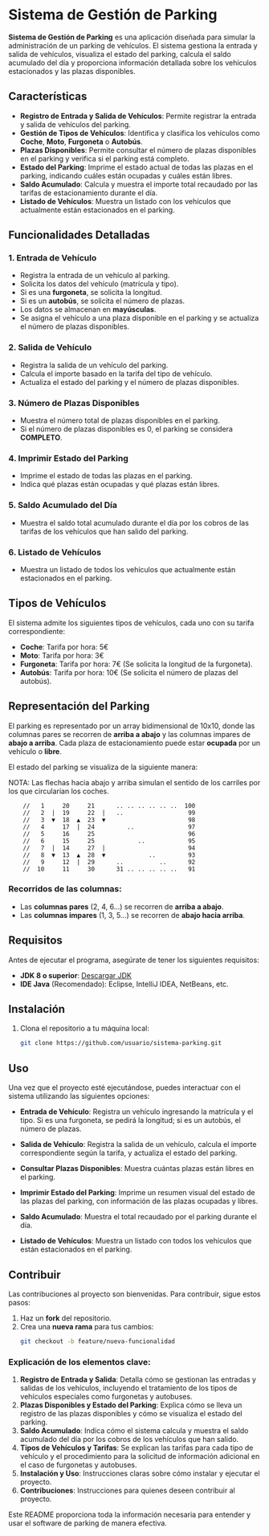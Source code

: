 # Sistema de Gestión de Parking

**Sistema de Gestión de Parking** es una aplicación diseñada para simular la administración de un parking de vehículos. El sistema gestiona la entrada y salida de vehículos, visualiza el estado del parking, calcula el saldo acumulado del día y proporciona información detallada sobre los vehículos estacionados y las plazas disponibles.

## Características

- **Registro de Entrada y Salida de Vehículos**: Permite registrar la entrada y salida de vehículos del parking. 
- **Gestión de Tipos de Vehículos**: Identifica y clasifica los vehículos como **Coche**, **Moto**, **Furgoneta** o **Autobús**. 
- **Plazas Disponibles**: Permite consultar el número de plazas disponibles en el parking y verifica si el parking está completo.
- **Estado del Parking**: Imprime el estado actual de todas las plazas en el parking, indicando cuáles están ocupadas y cuáles están libres.
- **Saldo Acumulado**: Calcula y muestra el importe total recaudado por las tarifas de estacionamiento durante el día.
- **Listado de Vehículos**: Muestra un listado con los vehículos que actualmente están estacionados en el parking.

## Funcionalidades Detalladas

### 1. **Entrada de Vehículo**
   - Registra la entrada de un vehículo al parking.
   - Solicita los datos del vehículo (matrícula y tipo).
   - Si es una **furgoneta**, se solicita la longitud. 
   - Si es un **autobús**, se solicita el número de plazas.
   - Los datos se almacenan en **mayúsculas**.
   - Se asigna el vehículo a una plaza disponible en el parking y se actualiza el número de plazas disponibles.

### 2. **Salida de Vehículo**
   - Registra la salida de un vehículo del parking.
   - Calcula el importe basado en la tarifa del tipo de vehículo.
   - Actualiza el estado del parking y el número de plazas disponibles.

### 3. **Número de Plazas Disponibles**
   - Muestra el número total de plazas disponibles en el parking.
   - Si el número de plazas disponibles es 0, el parking se considera **COMPLETO**.

### 4. **Imprimir Estado del Parking**
   - Imprime el estado de todas las plazas en el parking.
   - Indica qué plazas están ocupadas y qué plazas están libres.

### 5. **Saldo Acumulado del Día**
   - Muestra el saldo total acumulado durante el día por los cobros de las tarifas de los vehículos que han salido del parking.

### 6. **Listado de Vehículos**
   - Muestra un listado de todos los vehículos que actualmente están estacionados en el parking.

## Tipos de Vehículos

El sistema admite los siguientes tipos de vehículos, cada uno con su tarifa correspondiente:

- **Coche**: Tarifa por hora: 5€
- **Moto**: Tarifa por hora: 3€
- **Furgoneta**: Tarifa por hora: 7€ (Se solicita la longitud de la furgoneta).
- **Autobús**: Tarifa por hora: 10€ (Se solicita el número de plazas del autobús).

## Representación del Parking

El parking es representado por un array bidimensional de 10x10, donde las columnas pares se recorren de **arriba a abajo** y las columnas impares de **abajo a arriba**. Cada plaza de estacionamiento puede estar **ocupada** por un vehículo o **libre**.

El estado del parking se visualiza de la siguiente manera:
	
NOTA: Las flechas hacia abajo y arriba simulan el sentido de los carriles por los que circularían los coches. 
		
		//   1     20     21      .. .. .. .. .. ..  100 
		//   2  |  19     22  |   ..                  99
		//   3  ▼  18  ▲  23  ▼                       98
		//   4     17  |  24         ..               97
		//   5     16     25                          96
		//   6     15     25            ..            95
		//   7  |  14     27  |                       94
		//   8  ▼  13  ▲  28  ▼            ..         93
		//   9     12  |  29      ..          ..      92
		//  10     11     30      31 .. .. .. .. ..   91

  
### Recorridos de las columnas:
- Las **columnas pares** (2, 4, 6...) se recorren de **arriba a abajo**.
- Las **columnas impares** (1, 3, 5...) se recorren de **abajo hacia arriba**.


## Requisitos

Antes de ejecutar el programa, asegúrate de tener los siguientes requisitos:

- **JDK 8 o superior**: [Descargar JDK](https://www.oracle.com/java/technologies/javase-jdk11-downloads.html)
- **IDE Java** (Recomendado): Eclipse, IntelliJ IDEA, NetBeans, etc.

## Instalación

1. Clona el repositorio a tu máquina local:

   ```bash
   git clone https://github.com/usuario/sistema-parking.git

 ## Uso

Una vez que el proyecto esté ejecutándose, puedes interactuar con el sistema utilizando las siguientes opciones:

- **Entrada de Vehículo**: Registra un vehículo ingresando la matrícula y el tipo. Si es una furgoneta, se pedirá la longitud; si es un autobús, el número de plazas.
  
- **Salida de Vehículo**: Registra la salida de un vehículo, calcula el importe correspondiente según la tarifa, y actualiza el estado del parking.

- **Consultar Plazas Disponibles**: Muestra cuántas plazas están libres en el parking.

- **Imprimir Estado del Parking**: Imprime un resumen visual del estado de las plazas del parking, con información de las plazas ocupadas y libres.

- **Saldo Acumulado**: Muestra el total recaudado por el parking durante el día.

- **Listado de Vehículos**: Muestra un listado con todos los vehículos que están estacionados en el parking.

## Contribuir

Las contribuciones al proyecto son bienvenidas. Para contribuir, sigue estos pasos:

1. Haz un **fork** del repositorio.
2. Crea una **nueva rama** para tus cambios:
   ```bash
   git checkout -b feature/nueva-funcionalidad

### Explicación de los elementos clave:

1. **Registro de Entrada y Salida**: Detalla cómo se gestionan las entradas y salidas de los vehículos, incluyendo el tratamiento de los tipos de vehículos especiales como furgonetas y autobuses.
2. **Plazas Disponibles y Estado del Parking**: Explica cómo se lleva un registro de las plazas disponibles y cómo se visualiza el estado del parking.
3. **Saldo Acumulado**: Indica cómo el sistema calcula y muestra el saldo acumulado del día por los cobros de los vehículos que han salido.
4. **Tipos de Vehículos y Tarifas**: Se explican las tarifas para cada tipo de vehículo y el procedimiento para la solicitud de información adicional en el caso de furgonetas y autobuses.
5. **Instalación y Uso**: Instrucciones claras sobre cómo instalar y ejecutar el proyecto.
6. **Contribuciones**: Instrucciones para quienes deseen contribuir al proyecto.

Este README proporciona toda la información necesaria para entender y usar el software de parking de manera efectiva.
